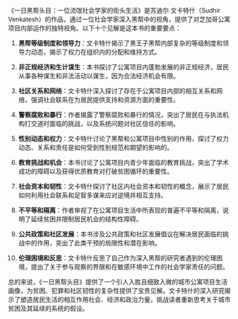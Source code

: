《一日黑帮头目：一位流氓社会学家的街头生活》是苏迪尔·文卡特什（Sudhir Venkatesh）的作品，通过一位社会学家深入黑帮中的视角，提供了对芝加哥公寓项目内部运作的独特视角。以下十个见解是这本书的重要要点：

1. **黑帮等级制度和领导力**：文卡特什揭示了黑王子黑帮内部复杂的等级制度和领导力动态，揭示了权力在组织内的分配和维持方式。

2. **非正规经济和生计谋生**：本书探讨了公寓项目内蓬勃发展的非正规经济，居民从事各种谋生和非法活动以谋生，因为合法经济机会有限。

3. **社区关系和网络**：文卡特什深入探讨了存在于公寓项目内部的相互关系和网络，强调社会联系在为居民提供支持和资源方面的重要性。

4. **警察腐败和暴行**：作者揭露了警察腐败和暴行的情况，突出了居民在与执法机构打交道时面临的挑战，以及系统问题对社区信任的影响。

5. **性别动态和权力**：文卡特什讨论了黑帮和公寓项目中性别的作用，探讨了权力动态、关系和责任是如何受到性别规范和期望的影响的。

6. **教育挑战和机会**：本书讨论了公寓项目内青少年面临的教育挑战，突出了学术成功的障碍以及获得优质教育对打破贫困循环的重要性。

7. **社会资本和韧性**：文卡特什探讨了社区内社会资本和韧性的概念，展示了居民如何利用社会联系和足智多谋来应对逆境并相互支持。

8. **不平等和隔离**：作者审视了在公寓项目生活中所表现的普遍不平等和隔离，说明了延续贫困并限制居民机会的结构性障碍。

9. **公共政策和社区发展**：本书涉及公共政策和社区发展倡议在解决居民面临的挑战中的作用，突出了此类干预的局限性和潜在影响。

10. **伦理困境和反思**：文卡特什反思了自己作为深入黑帮的研究者遇到的伦理困境，提出了关于参与观察的界限和在敏感环境中工作的社会学家责任的问题。

总的来说，《一日黑帮头目》提供了一个引人入胜且细致入微的城市公寓项目生活画像，为贫困、犯罪和社区韧性的复杂性提供了宝贵见解。文卡特什的深入研究揭示了塑造居民生活的相互作用社会、经济和政治力量，挑战读者重新思考关于城市贫困及其延续的系统的假设。